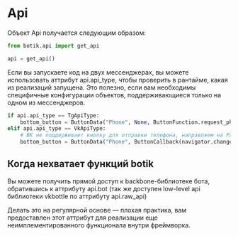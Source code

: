 # Api

Объект Api получается следующим образом:

```python
from botik.api import get_api

api = get_api()
```

Если вы запускаете код на двух мессенджерах, вы можете использовать аттрибут api.api_type,
чтобы проверить в рантайме, какая из реализаций запущена.
Это полезно, если вам необходимы специфичные конфигурации объектов, поддерживающиеся только на одном из мессенджеров.

```python
if api.api_type == TgApiType:
    bottom_button = ButtonData("Phone", None, ButtonFunction.request_phone)
elif api.api_type == VkApiType:
    # ВК не поддерживает кнопку для отправки телефона, направляем на Page
    bottom_button = ButtonData("Phone", ButtonCallback(navigator.change_page, path='/phone'))
```

## Когда нехватает функций botik

Вы можете получить прямой доступ к backbone-библиотеке бота, обратившись к аттрибуту api.bot
(так же доступен low-level api библиотеки vkbottle по аттрибуту api.raw_api)

Делать это на регулярной основе — плохая практика, вам предоставлен этот аттрибут для реализации
еще неимплементированного функционала внутри фреймворка.